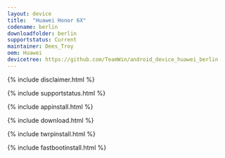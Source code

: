 ```yaml
---
layout: device
title:  "Huawei Honor 6X"
codename: berlin
downloadfolder: berlin
supportstatus: Current
maintainer: Dees_Troy
oem: Huawei
devicetree: https://github.com/TeamWin/android_device_huawei_berlin
---
```


{% include disclaimer.html %}

{% include supportstatus.html %}

{% include appinstall.html %}

{% include download.html %}

{% include twrpinstall.html %}

{% include fastbootinstall.html %}
